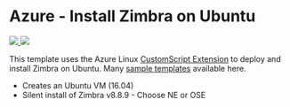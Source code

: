# Azure - Install Zimbra on Ubuntu

<a href="https://portal.azure.com/#create/Microsoft.Template/uri/https%3A%2F%2Fraw.githubusercontent.com%2Fzdocs%2Fauto-install%2Fmaster%2Fsilent-install-on-azure%2Fazuredeploy.json" target="_blank">
    <img src="http://azuredeploy.net/deploybutton.png"/>
</a>
<a href="http://armviz.io/#/?load=https%3A%2F%2Fraw.githubusercontent.com%2Fzdocs%2Fauto-install%2Fmaster%2Fsilent-install-on-azure%2Fazuredeploy.json"" target="_blank">
    <img src="http://armviz.io/visualizebutton.png"/>
</a>

This template uses the Azure Linux [CustomScript Extension](https://github.com/Azure/azure-linux-extensions/tree/master/CustomScript) to deploy and install Zimbra on Ubuntu. Many [sample templates](https://github.com/Azure/azure-quickstart-templates) available here.

- Creates an Ubuntu VM (16.04)
- Silent install of Zimbra v8.8.9 - Choose NE or OSE
